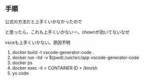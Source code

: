 ## 手順

公式の方法だと上手くいかなかったので

と思ったら、これも上手くいかないー。chownが効いてないなぜ

vsceも上手くいかない。原因不明

1. docker build -t vscode-generator-code .
1. docker run -itd -v $(pwd):/usr/src/app vscode-generator-code
1. docker ps
1. docker exec -it < CONTAINER ID > /bin/sh
1. yo code
